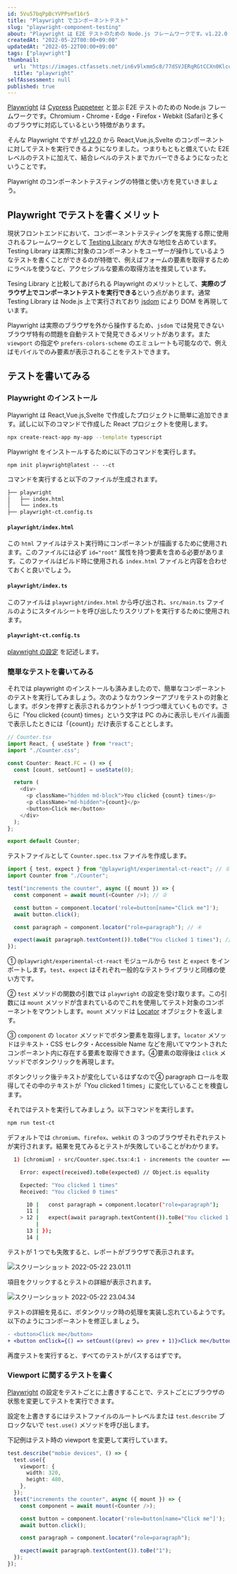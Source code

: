 ```yaml
---
id: 5Vu57bqPpBcYVPPsmf16r5
title: "Playwright でコンポーネントテスト"
slug: "playwright-component-testing"
about: "Playwright は E2E テストのための Node.js フレームワークです。v1.22.0 から React,Vue.js,Svelte のコンポーネントに対してテストを実行できるようになりました。つまりもともと備えていた E2E レベルのテストに加えて、結合レベルのテストまでカバーできるようになったということです。"
createdAt: "2022-05-22T00:00+09:00"
updatedAt: "2022-05-22T00:00+09:00"
tags: ["playwright"]
thumbnail:
  url: "https://images.ctfassets.net/in6v9lxmm5c8/77dSVJERqRGtCCXn0Klcqi/3ce881e4a096b847fcf05aad50ada52c/6ph50kzxkz28u8jw482l.webp"
  title: "playwright"
selfAssessment: null
published: true
---
```

[Playwright](https://playwright.dev/) は [Cypress](https://www.cypress.io/) [Puppeteer](https://pptr.dev/) と並ぶ E2E テストのための Node.js フレームワークです。Chromium・Chrome・Edge・Firefox・Webkit (Safari)と多くのブラウザに対応しているという特徴があります。

そんな Playwright ですが [v1.22.0](https://github.com/microsoft/playwright/releases/tag/v1.22.0) から React,Vue.js,Svelte のコンポーネントに対してテストを実行できるようになりました。つまりもともと備えていた E2E レベルのテストに加えて、結合レベルのテストまでカバーできるようになったということです。

Playwright のコンポーネントテスティングの特徴と使い方を見ていきましょう。

## Playwright でテストを書くメリット

現状フロントエンドにおいて、コンポーネントテスティングを実施する際に使用されるフレームワークとして [Testing Library](https://testing-library.com/) が大きな地位を占めています。Testing Library は実際に対象のコンポーネントをユーザーが操作しているようなテストを書くことができるのが特徴で、例えばフォームの要素を取得するためにラベルを使うなど、アクセシブルな要素の取得方法を推奨しています。

Tesing Library と比較してあげられる Playwright のメリットとして、**実際のブラウザ上でコンポーネントテストを実行できる**という点があります。通常 Testing Library は Node.js 上で実行されており [jsdom](https://github.com/jsdom/jsdom) により DOM を再現しています。

Playwright は実際のブラウザを外から操作するため、`jsdom` では発見できないブラウザ特有の問題を自動テストで発見できるメリットがあります。また `viewport` の指定や `prefers-colors-scheme` のエミュレートも可能なので、例えばモバイルでのみ要素が表示されることをテストできます。

## テストを書いてみる

### Playwright のインストール

Playwright は React,Vue.js,Svelte で作成したプロジェクトに簡単に追加できます。試しに以下のコマンドで作成した React プロジェクトを使用します。

```sh
npx create-react-app my-app --template typescript
```

Playwright をインストールするために以下のコマンドを実行します。

```hsh
npm init playwright@latest -- --ct
```

コマンドを実行すると以下のファイルが生成されます。

```sh
├── playwright
│   ├── index.html
│   └── index.ts
├── playwright-ct.config.ts
```

#### `playwright/index.html`

この `html` ファイルはテスト実行時にコンポーネントが描画するために使用されます。このファイルには必ず `id="root"` 属性を持つ要素を含める必要があります。このファイルはビルド時に使用される `index.html` ファイルと内容を合わせておくと良いでしょう。

#### `playwright/index.ts`

このファイルは `playwright/index.html` から呼び出され、`src/main.ts` ファイルのようにスタイルシートを呼び出したりスクリプトを実行するために使用されます。

#### `playwright-ct.config.ts`

[playwright の設定](https://playwright.dev/docs/test-configuration) を記述します。

### 簡単なテストを書いてみる

それでは playwright のインストールも済みましたので、簡単なコンポーネントのテストを実行してみましょう。次のようなカウンターアプリをテストの対象とします。ボタンを押すと表示されるカウントが 1 つづつ増えていくものです。さらに「You clicked {count} times」という文字は PC のみに表示しモバイル画面で表示したときには「{count}」だけ表示することとします。

```ts
// Counter.tsx
import React, { useState } from "react";
import "./Counter.css";

const Counter: React.FC = () => {
  const [count, setCount] = useState(0);

  return (
    <div>
      <p className="hidden md-block">You clicked {count} times</p>
      <p className="md-hidden">{count}</p>
      <button>Click me</button>
    </div>
  );
};

export default Counter;
```

テストファイルとして `Counter.spec.tsx` ファイルを作成します。

```ts
import { test, expect } from "@playwright/experimental-ct-react"; // ①
import Counter from "./Counter";

test("increments the counter", async ({ mount }) => {
  const component = await mount(<Counter />); // ②

  const button = component.locator('role=button[name="Click me"]');
  await button.click();

  const paragraph = component.locator("role=paragraph"); // ④

  expect(await paragraph.textContent()).toBe("You clicked 1 times"); // ⑤
});
```

① `@playwright/experimental-ct-react` モジュールから `test` と `expect` をインポートします。`test`、`expect` はそれぞれ一般的なテストライブラリと同様の使い方です。

② `test` メソッドの関数の引数では `playwright` の設定を受け取ります。この引数には `mount` メソッドが含まれているのでこれを使用してテスト対象のコンポーネントをマウントします。`mount` メソッドは [Locator](https://playwright.dev/docs/locators) オブジェクトを返します。

③ `component` の `locator` メソッドでボタン要素を取得します。`locator` メソッドはテキスト・CSS セレクタ・Accessible Name などを用いてマウントされたコンポーネント内に存在する要素を取得できます。④要素の取得後は `click` メソッドでボタンクリックを再現します。

ボタンクリック後テキストが変化しているはずなので④ paragraph ロールを取得してその中のテキストが「You clicked 1 times」に変化していることを検査します。

それではテストを実行してみましょう。以下コマンドを実行します。

```sh
npm run test-ct
```

デフォルトでは `chromium`、`firefox`、`webkit` の 3 つのブラウザそれぞれテストが実行されます。結果を見てみるとテストが失敗していることがわかります。

```sh
  1) [chromium] › src/Counter.spec.tsx:4:1 › increments the counter ================================

    Error: expect(received).toBe(expected) // Object.is equality

    Expected: "You clicked 1 times"
    Received: "You clicked 0 times"

      10 |   const paragraph = component.locator("role=paragraph");
      11 |
    > 12 |   expect(await paragraph.textContent()).toBe("You clicked 1 times");
         |                                         ^
      13 | });
      14 |
```

テストが 1 つでも失敗すると、レポートがブラウザで表示されます。

![スクリーンショット 2022-05-22 23.01.11](//images.ctfassets.net/in6v9lxmm5c8/4cS8CXGWktxul0R7bY2SSc/c56358603c9475f7ca7262d59aff1520/____________________________2022-05-22_23.01.11.png)

項目をクリックするとテストの詳細が表示されます。

![スクリーンショット 2022-05-22 23.04.34](//images.ctfassets.net/in6v9lxmm5c8/61ikLOeMroVlrHG1IR5N27/bd32dcee9f2e749249efe1820bea7a6e/____________________________2022-05-22_23.04.34.png)

テストの詳細を見るに、ボタンクリック時の処理を実装し忘れているようです。以下のようにコンポーネントを修正しましょう。

```diff
- <button>Click me</button>
+ <button onClick={() => setCount((prev) => prev + 1)}>Click me</button>
```

再度テストを実行すると、すべてのテストがパスするはずです。

### Viewport に関するテストを書く

[Playwright](https://playwright.dev/docs/test-configuration) の設定をテストごとに上書きすることで、テストごとにブラウザの状態を変更してテストを実行できます。

設定を上書きするにはテストファイルのルートレベルまたは `test.describe` ブロックないで `test.use()` メソッドを呼び出します。

下記例はテスト時の viewport を変更して実行しています。

```ts
test.describe("mobie devices", () => {
  test.use({
    viewport: {
      width: 320,
      height: 480,
    },
  });
  test("increments the counter", async ({ mount }) => {
    const component = await mount(<Counter />);

    const button = component.locator('role=button[name="Click me"]');
    await button.click();

    const paragraph = component.locator("role=paragraph");

    expect(await paragraph.textContent()).toBe("1");
  });
});
```
